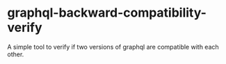 # graphql-backward-compatibility-verify
A simple tool to verify if two versions of graphql are compatible with each other.

